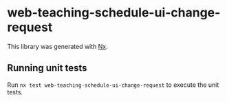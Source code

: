 # web-teaching-schedule-ui-change-request

This library was generated with [Nx](https://nx.dev).

## Running unit tests

Run `nx test web-teaching-schedule-ui-change-request` to execute the unit tests.
